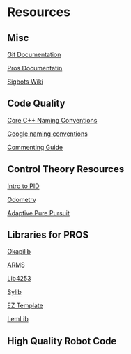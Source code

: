 # Resources

## Misc
[Git Documentation](https://git-scm.com/doc)

[Pros Documentatin](https://pros.cs.purdue.edu/v5/index.html)

[Sigbots Wiki](https://wiki.purduesigbots.com/)

## Code Quality

[Core C++ Naming Conventions](https://github.com/isocpp/CppCoreGuidelines/blob/master/CppCoreGuidelines.md#S-naming)

[Google naming conventions](https://google.github.io/styleguide/cppguide.html#Variable_Names)

[Commenting Guide](https://stackoverflow.blog/2021/12/23/best-practices-for-writing-code-comments/)

## Control Theory Resources

[Intro to PID](https://georgegillard.com/resources/documents)

[Odometry](http://thepilons.ca/wp-content/uploads/2018/10/Tracking.pdf)

[Adaptive Pure Pursuit](https://www.chiefdelphi.com/t/paper-implementation-of-the-adaptive-pure-pursuit-controller/166552)

## Libraries for PROS

[Okapilib](https://okapilib.github.io/OkapiLib/index.html)

[ARMS](https://github.com/purduesigbots/LEGS)

[Lib4253](https://github.com/Ryan4253/lib4253)

[Sylib](https://github.com/sy1vi3/sylib)

[EZ Template](https://github.com/EZ-Robotics/EZ-Template)

[LemLib](https://github.com/LemLib/LemLib)

## High Quality Robot Code

[](https://github.com/theol0403/lib7842)

[](https://github.com/Ryan4253/4253B-Tipping-Point-Worlds)

[](https://github.com/vexcode-2020/Team_23880E-Skills-Code)

[](https://github.com/nickmertin/5225A-2017-2018)

[](https://github.com/vexcode-2019/Team_7K_robotics)

